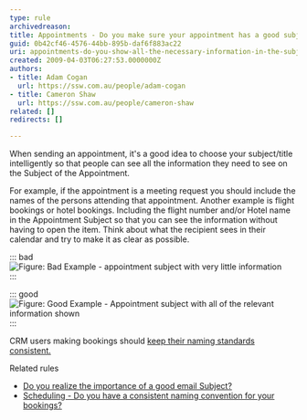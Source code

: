 ```yaml
---
type: rule
archivedreason: 
title: Appointments - Do you make sure your appointment has a good subject?
guid: 0b42cf46-4576-44bb-895b-daf6f883ac22
uri: appointments-do-you-show-all-the-necessary-information-in-the-subject
created: 2009-04-03T06:27:53.0000000Z
authors:
- title: Adam Cogan
  url: https://ssw.com.au/people/adam-cogan
- title: Cameron Shaw
  url: https://ssw.com.au/people/cameron-shaw
related: []
redirects: []

---
```


When sending an appointment, it's a good idea to choose your subject/title intelligently so that people can see all the information they need to see on the Subject of the Appointment.

For example, if the appointment is a meeting request you should include the names of the persons attending that appointment. Another example is flight bookings or hotel bookings. Including the flight number and/or Hotel name in the Appointment Subject so that you can see the information without having to open the item. Think about what the recipient sees in their calendar and try to make it as clear as possible.

<!--endintro-->


::: bad  
![Figure: Bad Example - appointment subject with very little information](ApptSubjectBad\_small.jpg)  
:::


::: good  
![Figure: Good Example - Appointment subject with all of the relevant information shown](ApptSubjectGood\_small.jpg)  
:::

CRM users making bookings should [keep their naming standards consistent.](/scheduling-do-you-have-a-consistent-naming-convention-for-your-bookings)

Related rules

* [Do you realize the importance of a good email Subject?](/do-you-realize-the-importance-of-a-good-email-subject)
* [Scheduling - Do you have a consistent naming convention for your bookings?](/scheduling-do-you-have-a-consistent-naming-convention-for-your-bookings)
